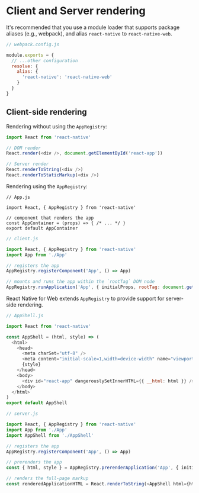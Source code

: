 # Client and Server rendering

It's recommended that you use a module loader that supports package aliases
(e.g., webpack), and alias `react-native` to `react-native-web`.

```js
// webpack.config.js

module.exports = {
  // ...other configuration
  resolve: {
    alias: {
      'react-native': 'react-native-web'
    }
  }
}
```

## Client-side rendering

Rendering without using the `AppRegistry`:

```js
import React from 'react-native'

// DOM render
React.render(<div />, document.getElementById('react-app'))

// Server render
React.renderToString(<div />)
React.renderToStaticMarkup(<div />)
```

Rendering using the `AppRegistry`:

```
// App.js

import React, { AppRegistry } from 'react-native'

// component that renders the app
const AppContainer = (props) => { /* ... */ }
export default AppContainer
```

```js
// client.js

import React, { AppRegistry } from 'react-native'
import App from './App'

// registers the app
AppRegistry.registerComponent('App', () => App)

// mounts and runs the app within the `rootTag` DOM node
AppRegistry.runApplication('App', { initialProps, rootTag: document.getElementById('react-app') })
```

React Native for Web extends `AppRegistry` to provide support for server-side
rendering.

```js
// AppShell.js

import React from 'react-native'

const AppShell = (html, style) => (
  <html>
    <head>
      <meta charSet="utf-8" />
      <meta content="initial-scale=1,width=device-width" name="viewport" />
      {style}
    </head>
    <body>
      <div id="react-app" dangerouslySetInnerHTML={{ __html: html }} />
    </body>
  </html>
)
export default AppShell
```

```js
// server.js

import React, { AppRegistry } from 'react-native'
import App from './App'
import AppShell from './AppShell'

// registers the app
AppRegistry.registerComponent('App', () => App)

// prerenders the app
const { html, style } = AppRegistry.prerenderApplication('App', { initialProps })

// renders the full-page markup
const renderedApplicationHTML = React.renderToString(<AppShell html={html} style={style} />)
```
